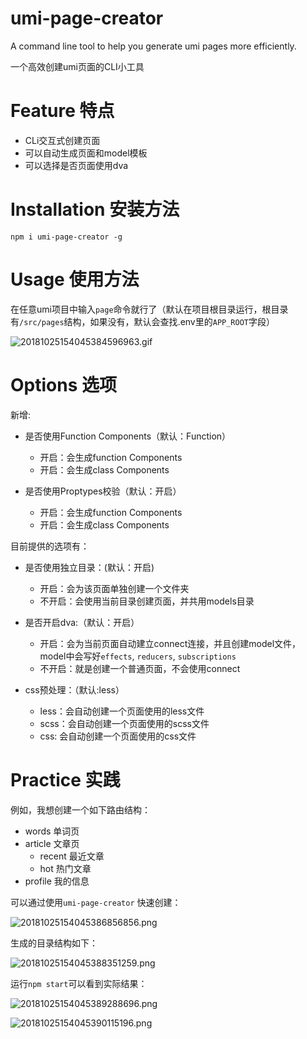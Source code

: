 # umi-page-creator
A command line tool to help you generate umi pages more efficiently.

一个高效创建umi页面的CLI小工具

# Feature 特点

- CLi交互式创建页面
- 可以自动生成页面和model模板
- 可以选择是否页面使用dva

# Installation 安装方法

```
npm i umi-page-creator -g
```

# Usage 使用方法

在任意umi项目中输入`page`命令就行了（默认在项目根目录运行，根目录有`/src/pages`结构，如果没有，默认会查找.env里的`APP_ROOT`字段）

![20181025154045384596963.gif](http://img.hksite.cn/20181025154045384596963.gif)



# Options 选项

新增:
- 是否使用Function Components（默认：Function）
  - 开启：会生成function Components
  - 开启：会生成class Components

- 是否使用Proptypes校验（默认：开启）
  - 开启：会生成function Components
  - 开启：会生成class Components


目前提供的选项有：

- 是否使用独立目录：(默认：开启)
  - 开启：会为该页面单独创建一个文件夹
  - 不开启：会使用当前目录创建页面，并共用models目录

- 是否开启dva:（默认：开启）
  - 开启：会为当前页面自动建立connect连接，并且创建model文件，model中会写好`effects`, `reducers`, `subscriptions`
  - 不开启：就是创建一个普通页面，不会使用connect

- css预处理：（默认:less）
  - less：会自动创建一个页面使用的less文件
  - scss：会自动创建一个页面使用的scss文件
  - css: 会自动创建一个页面使用的css文件



# Practice  实践

例如，我想创建一个如下路由结构：
- words 单词页
- article 文章页
    - recent 最近文章
    - hot  热门文章
- profile 我的信息

可以通过使用`umi-page-creator` 快速创建：

![20181025154045386856856.png](http://img.hksite.cn/20181025154045386856856.png)

生成的目录结构如下：

![20181025154045388351259.png](http://img.hksite.cn/20181025154045388351259.png)

运行`npm start`可以看到实际结果：

![20181025154045389288696.png](http://img.hksite.cn/20181025154045389288696.png)

![20181025154045390115196.png](http://img.hksite.cn/20181025154045390115196.png)
